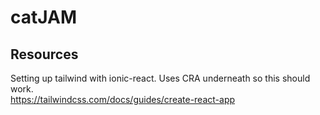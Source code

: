 # catJAM

## Resources 

Setting up tailwind with ionic-react. Uses CRA underneath so this should work.  
https://tailwindcss.com/docs/guides/create-react-app